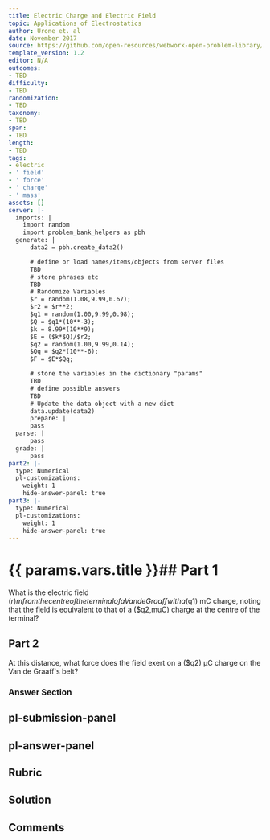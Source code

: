 ```yaml
---
title: Electric Charge and Electric Field
topic: Applications of Electrostatics
author: Urone et. al
date: November 2017
source: https://github.com/open-resources/webwork-open-problem-library/tree/master/Contrib/BrockPhysics/College_Physics_Urone/18.Electric_Field/18-08.Applications_of_Electrostatics/NU_U17_18_08_001.pg
template_version: 1.2
editor: N/A
outcomes:
- TBD
difficulty:
- TBD
randomization:
- TBD
taxonomy:
- TBD
span:
- TBD
length:
- TBD
tags:
- electric
- ' field'
- ' force'
- ' charge'
- ' mass'
assets: []
server: |-
  imports: |
    import random
    import problem_bank_helpers as pbh
  generate: |
      data2 = pbh.create_data2()

      # define or load names/items/objects from server files
      TBD
      # store phrases etc
      TBD
      # Randomize Variables
      $r = random(1.08,9.99,0.67);
      $r2 = $r**2;
      $q1 = random(1.00,9.99,0.98);
      $Q = $q1*(10**-3);
      $k = 8.99*(10**9);
      $E = ($k*$Q)/$r2;
      $q2 = random(1.00,9.99,0.14);
      $Qq = $q2*(10**-6);
      $F = $E*$Qq;

      # store the variables in the dictionary "params"
      TBD
      # define possible answers
      TBD
      # Update the data object with a new dict
      data.update(data2)
      prepare: |
      pass
  parse: |
      pass
  grade: |
      pass
part2: |-
  type: Numerical
  pl-customizations:
    weight: 1
    hide-answer-panel: true
part3: |-
  type: Numerical
  pl-customizations:
    weight: 1
    hide-answer-panel: true
---
```


# {{ params.vars.title }}## Part 1 
What is the electric field ($r) m from the centre of the terminal of a Van de Graaff with a ($q1) mC charge, noting that the field is equivalent to that of a ($q2,muC) charge at the centre of the terminal? 
## Part 2 
At this distance, what force does the field exert on a ($q2) μC charge on the Van de Graaff's belt? 


### Answer Section 


## pl-submission-panel 


## pl-answer-panel 


## Rubric 


## Solution 


## Comments 


